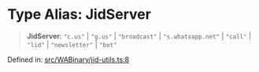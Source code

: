 # Type Alias: JidServer

> **JidServer**: `"c.us"` \| `"g.us"` \| `"broadcast"` \| `"s.whatsapp.net"` \| `"call"` \| `"lid"` \| `"newsletter"` \| `"bot"`

Defined in: [src/WABinary/jid-utils.ts:8](https://github.com/Fokusdotid/bail/blob/99acc683da8779d62a0509bb4108fdb35cb2b061/src/WABinary/jid-utils.ts#L8)
